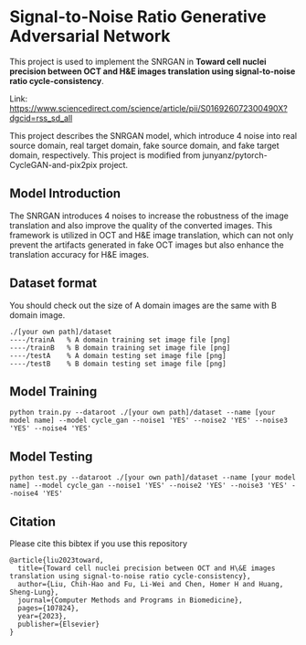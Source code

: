 # Signal-to-Noise Ratio Generative Adversarial Network
This project is used to implement the SNRGAN in  **Toward cell nuclei precision between OCT and H&E images translation using signal-to-noise ratio cycle-consistency**.

Link: https://www.sciencedirect.com/science/article/pii/S016926072300490X?dgcid=rss_sd_all

This project describes the SNRGAN model, which introduce 4 noise into real source domain, real target domain, fake source domain, and fake target domain, respectively. This project is modified from junyanz/pytorch-CycleGAN-and-pix2pix project. 


## Model Introduction
The SNRGAN introduces 4 noises to increase the robustness of the image translation and also improve the quality of the converted images. This framework is utilized in OCT and H&E image translation, which can not only prevent the artifacts generated in fake OCT images but also enhance the translation accuracy for H&E images.

## Dataset format
You should check out the size of A domain images are the same with B domain image.

```
./[your own path]/dataset
----/trainA   % A domain training set image file [png]
----/trainB   % B domain training set image file [png]
----/testA    % A domain testing set image file [png]
----/testB    % B domain testing set image file [png]
```

## Model Training

```
python train.py --dataroot ./[your own path]/dataset --name [your model name] --model cycle_gan --noise1 'YES' --noise2 'YES' --noise3 'YES' --noise4 'YES' 
```

## Model Testing

```
python test.py --dataroot ./[your own path]/dataset --name [your model name] --model cycle_gan --noise1 'YES' --noise2 'YES' --noise3 'YES' --noise4 'YES'
```

## Citation
Please cite this bibtex if you use this repository
```
@article{liu2023toward,
  title={Toward cell nuclei precision between OCT and H\&E images translation using signal-to-noise ratio cycle-consistency},
  author={Liu, Chih-Hao and Fu, Li-Wei and Chen, Homer H and Huang, Sheng-Lung},
  journal={Computer Methods and Programs in Biomedicine},
  pages={107824},
  year={2023},
  publisher={Elsevier}
}
```
